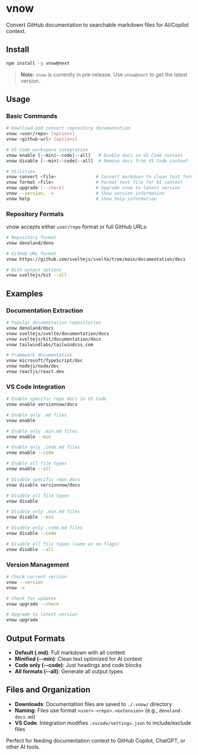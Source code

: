 # vnow

Convert GitHub documentation to searchable markdown files for AI/Copilot context.

<!-- Test sync: 2025-06-15 -->

## Install

```bash
npm install -g vnow@next
```

> **Note**: `vnow` is currently in pre-release. Use `vnow@next` to get the latest version.

## Usage

### Basic Commands

```bash
# Download and convert repository documentation
vnow <user/repo> [options]
vnow <github-url> [options]

# VS Code workspace integration  
vnow enable [--min|--code|--all]   # Enable docs in VS Code context
vnow disable [--min|--code|--all]  # Remove docs from VS Code context

# Utilities
vnow convert <file>               # Convert markdown to clean text format
vnow format <file>                # Format text file for AI context
vnow upgrade [--check]            # Upgrade vnow to latest version
vnow --version, -v                # Show version information
vnow help                         # Show help information
```

### Repository Formats

vnow accepts either `user/repo` format or full GitHub URLs:

```bash
# Repository format
vnow denoland/deno

# GitHub URL format  
vnow https://github.com/sveltejs/svelte/tree/main/documentation/docs

# With output options
vnow sveltejs/kit --all
```

## Examples

### Documentation Extraction

```bash
# Popular documentation repositories
vnow denoland/docs
vnow sveltejs/svelte/documentation/docs  
vnow sveltejs/kit/documentation/docs
vnow tailwindlabs/tailwindcss.com

# Framework documentation
vnow microsoft/TypeScript/doc
vnow nodejs/node/doc
vnow reactjs/react.dev
```

### VS Code Integration

```bash
# Enable specific repo docs in VS Code
vnow enable versionnow/docs

# Enable only .md files
vnow enable

# Enable only .min.md files  
vnow enable --min

# Enable only .code.md files
vnow enable --code

# Enable all file types
vnow enable --all

# Disable specific repo docs
vnow disable versionnow/docs

# Disable all file types
vnow disable

# Disable only .min.md files
vnow disable --min

# Disable only .code.md files
vnow disable --code

# Disable all file types (same as no flags)
vnow disable --all
```

### Version Management

```bash
# Check current version
vnow --version
vnow -v

# Check for updates
vnow upgrade --check

# Upgrade to latest version
vnow upgrade
```

## Output Formats

- **Default (.md)**: Full markdown with all content
- **Minified (--min)**: Clean text optimized for AI context
- **Code only (--code)**: Just headings and code blocks
- **All formats (--all)**: Generate all output types

## Files and Organization

- **Downloads**: Documentation files are saved to `./.vnow/` directory
- **Naming**: Files use format `<user>-<repo>.<extension>` (e.g., `denoland-docs.md`)
- **VS Code**: Integration modifies `.vscode/settings.json` to include/exclude files

Perfect for feeding documentation context to GitHub Copilot, ChatGPT, or other AI tools.